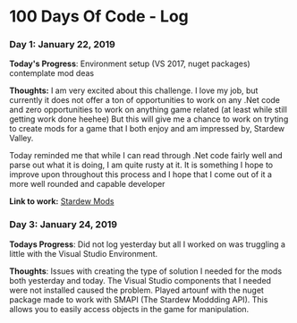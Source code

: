 # 100 Days Of Code - Log

### Day 1: January 22, 2019

**Today's Progress**: Environment setup (VS 2017, nuget packages) contemplate mod deas

**Thoughts:** I am very excited about this challenge. I love my job, but currently it does not offer a ton of opportunities to work on any .Net code and zero opportunities to work on anything game related (at least while still getting work done heehee) But this will give me a chance to work on tryting to create mods for a game that I both enjoy and am impressed by, Stardew Valley.

Today reminded me that while I can read through .Net code fairly well and parse out what it is doing, I am quite rusty at it. It is something I hope to improve upon throughout this process and I hope that I come out of it a more well rounded and capable developer

**Link to work:** [Stardew Mods](https://github.com/cavant/Stardew-Mods)<br>
                 
### Day 3: January 24, 2019

**Todays Progress**: Did not log yesterday but all I worked on was truggling a little with the Visual Studio Environment.

**Thoughts**: Issues with creating the type of solution I needed for the mods both yesterday and today. The Visual Studio components that I needed were not installed caused the problem. Played artounf with the nuget package made to work with SMAPI (The Stardew Moddding API). This allows you to easily access objects in the game for manipulation.
